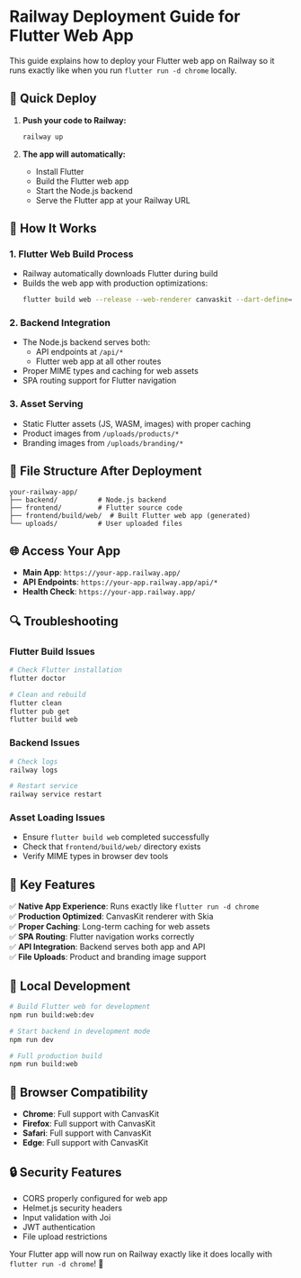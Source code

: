 # Railway Deployment Guide for Flutter Web App

This guide explains how to deploy your Flutter web app on Railway so it runs exactly like when you run `flutter run -d chrome` locally.

## 🚀 Quick Deploy

1. **Push your code to Railway:**
   ```bash
   railway up
   ```

2. **The app will automatically:**
   - Install Flutter
   - Build the Flutter web app
   - Start the Node.js backend
   - Serve the Flutter app at your Railway URL

## 🔧 How It Works

### 1. **Flutter Web Build Process**
- Railway automatically downloads Flutter during build
- Builds the web app with production optimizations:
  ```bash
  flutter build web --release --web-renderer canvaskit --dart-define=FLUTTER_WEB_USE_SKIA=true
  ```

### 2. **Backend Integration**
- The Node.js backend serves both:
  - API endpoints at `/api/*`
  - Flutter web app at all other routes
- Proper MIME types and caching for web assets
- SPA routing support for Flutter navigation

### 3. **Asset Serving**
- Static Flutter assets (JS, WASM, images) with proper caching
- Product images from `/uploads/products/*`
- Branding images from `/uploads/branding/*`

## 📁 File Structure After Deployment

```
your-railway-app/
├── backend/          # Node.js backend
├── frontend/         # Flutter source code
├── frontend/build/web/  # Built Flutter web app (generated)
└── uploads/          # User uploaded files
```

## 🌐 Access Your App

- **Main App**: `https://your-app.railway.app/`
- **API Endpoints**: `https://your-app.railway.app/api/*`
- **Health Check**: `https://your-app.railway.app/`

## 🔍 Troubleshooting

### Flutter Build Issues
```bash
# Check Flutter installation
flutter doctor

# Clean and rebuild
flutter clean
flutter pub get
flutter build web
```

### Backend Issues
```bash
# Check logs
railway logs

# Restart service
railway service restart
```

### Asset Loading Issues
- Ensure `flutter build web` completed successfully
- Check that `frontend/build/web/` directory exists
- Verify MIME types in browser dev tools

## 🎯 Key Features

✅ **Native App Experience**: Runs exactly like `flutter run -d chrome`  
✅ **Production Optimized**: CanvasKit renderer with Skia  
✅ **Proper Caching**: Long-term caching for web assets  
✅ **SPA Routing**: Flutter navigation works correctly  
✅ **API Integration**: Backend serves both app and API  
✅ **File Uploads**: Product and branding image support  

## 🚀 Local Development

```bash
# Build Flutter web for development
npm run build:web:dev

# Start backend in development mode
npm run dev

# Full production build
npm run build:web
```

## 📱 Browser Compatibility

- **Chrome**: Full support with CanvasKit
- **Firefox**: Full support with CanvasKit  
- **Safari**: Full support with CanvasKit
- **Edge**: Full support with CanvasKit

## 🔒 Security Features

- CORS properly configured for web app
- Helmet.js security headers
- Input validation with Joi
- JWT authentication
- File upload restrictions

Your Flutter app will now run on Railway exactly like it does locally with `flutter run -d chrome`! 🎉
